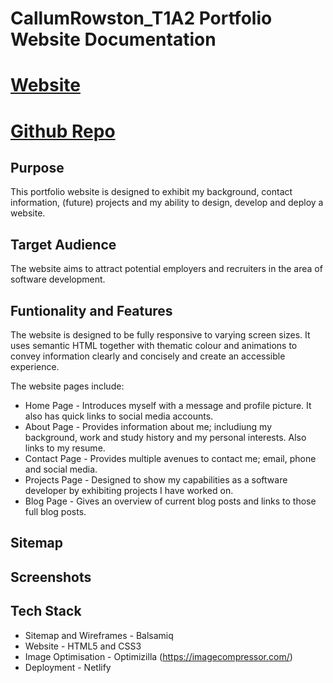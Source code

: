# CallumRowston_T1A2 Portfolio Website Documentation

# [Website](https://glowing-cucurucho-1e6241.netlify.app/index.html)

# [Github Repo](https://github.com/CallumRowston/Portfolio-Website-Assessment)

## Purpose

This portfolio website is designed to exhibit my background, contact information, (future) projects and my ability to design, develop and deploy a website. 

## Target Audience

The website aims to attract potential employers and recruiters in the area of software development.

## Funtionality and Features

The website is designed to be fully responsive to varying screen sizes. It uses semantic HTML together with thematic colour and animations to convey information clearly and concisely and create an accessible experience.

The website pages include:

- Home Page - Introduces myself with a message and profile picture. It also has  quick links to social media accounts.
- About Page - Provides information about me; includiung my background, work and study history and my personal interests. Also links to my resume.
- Contact Page - Provides multiple avenues to contact me; email, phone and social media.
- Projects Page - Designed to show my capabilities as a software developer by exhibiting projects I have worked on.
- Blog Page - Gives an overview of current blog posts and links to those full blog posts.

## Sitemap


## Screenshots


## Tech Stack

- Sitemap and Wireframes - Balsamiq
- Website - HTML5 and CSS3
- Image Optimisation - Optimizilla (https://imagecompressor.com/)
- Deployment - Netlify
